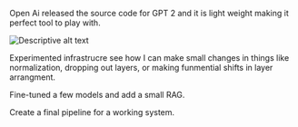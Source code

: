  Open Ai released the source code for GPT 2 and it is light weight making it perfect tool to play with. 

 ![Descriptive alt text](relative/path/to/image.png)

Experimented infrastrucre see how I can make small changes in things like normalization, dropping out layers, or making funmential shifts in layer arrangment. 

Fine-tuned a few models and add a small RAG. 

Create a final pipeline for a working system.





